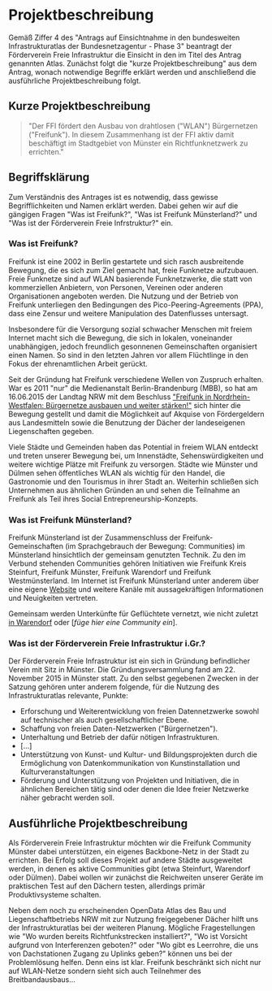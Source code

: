 # Projektbeschreibung
Gemäß Ziffer 4 des "Antrags auf Einsichtnahme in den bundesweiten Infrastrukturatlas der Bundesnetzagentur - Phase 3" beantragt der Förderverein Freie Infrastruktur die Einsicht in den im Titel des Antrag genannten Atlas. Zunächst folgt die "kurze Projektbeschreibung" aus dem Antrag, wonach notwendige Begriffe erklärt werden und anschließend die ausführliche Projektbeschreibung folgt.

## Kurze Projektbeschreibung
> "Der FFI fördert den Ausbau von drahtlosen ("WLAN") Bürgernetzen ("Freifunk"). In diesem Zusammenhang ist der FFI aktiv damit beschäftigt im Stadtgebiet von Münster ein Richtfunknetzwerk zu errichten."

## Begriffsklärung
Zum Verständnis des Antrages ist es notwendig, dass gewisse Begrifflichkeiten und Namen erklärt werden. Dabei gehen wir auf die gängigen Fragen "Was ist Freifunk?", "Was ist Freifunk Münsterland?" und "Was ist der Förderverein Freie Infrstruktur?" ein.

### Was ist Freifunk?
Freifunk ist eine 2002 in Berlin gestartete und sich rasch ausbreitende Bewegung, die es sich zum Ziel gemacht hat, freie Funknetze aufzubauen. Freie Funknetze sind auf WLAN basierende Funknetzwerke, die statt von kommerziellen Anbietern, von Personen, Vereinen oder anderen Organisationen angeboten werden. Die Nutzung und der Betrieb von Freifunk unterliegen den Bedingungen des Pico-Peering-Agreements (PPA), dass eine Zensur und weitere Manipulation des Datenflusses untersagt.

Insbesondere für die Versorgung sozial schwacher Menschen mit freiem Internet macht sich die Bewegung, die sich in lokalen, voneinander unabhängigen, jedoch freundlich gesonnenen Gemeinschaften organisiert einen Namen. So sind in den letzten Jahren vor allem Flüchtlinge in den Fokus der ehrenamtlichen Arbeit gerückt.

Seit der Gründung hat Freifunk verschiedene Wellen von Zuspruch erhalten. War es 2011 "nur" die Medienanstalt Berlin-Brandenburg (MBB), so hat am 16.06.2015 der Landtag NRW mit dem Beschluss ["Freifunk in Nordrhein-Westfalen: Bürgernetze ausbauen und weiter stärken!"](http://www.landtag.nrw.de/portal/WWW/dokumentenarchiv/Dokument/MMD16-8970.pdf "Drucksache 16/8970") sich hinter die Bewegung gestellt und damit die Möglichkeit auf Akquise von Fördergeldern aus Landesmitteln sowie die Benutzung der Dächer der landeseigenen Liegenschaften gegeben.

Viele Städte und Gemeinden haben das Potential in freiem WLAN entdeckt und treten unserer Bewegung bei, um Innenstädte, Sehenswürdigkeiten und weitere wichtige Plätze mit Freifunk zu versorgen. Städte wie Münster und Dülmen sehen öffentliches WLAN als wichtig für den Handel, die Gastronomie und den Tourismus in ihrer Stadt an. Weiterhin schließen sich Unternehmen aus ähnlichen Gründen an und sehen die Teilnahme an Freifunk als Teil ihres Social Entrepreneurship-Konzepts.

### Was ist Freifunk Münsterland?
Freifunk Münsterland ist der Zusammenschluss der Freifunk-Gemeinschaften (im Sprachgebrauch der Bewegung: Communities) im Münsterland hinsichtlich der gemeinsam genutzten Technik. Zu den im Verbund stehenden Communities gehören Initiativen wie Freifunk Kreis Steinfurt, Freifunk Münster, Freifunk Warendorf und Freifunk Westmünsterland. Im Internet ist Freifunk Münsterland unter anderem über eine eigene [Website](https://freifunk-muensterland.de/) und weitere Kanäle mit aussagekräftigen Informationen und Neuigkeiten vertreten.

Gemeinsam werden Unterkünfte für Geflüchtete vernetzt, wie nicht zuletzt [in Warendorf](https://freifunk-muensterland.de/freifunk-fuer-fluechtlinge-in-drei-tagen/) oder [*füge hier eine Community ein*].

### Was ist der Förderverein Freie Infrastruktur i.Gr.?
Der Förderverein Freie Infrastruktur ist ein sich in Gründung befindlicher Verein mit Sitz in Münster. Die Gründungsversammlung fand am 22. November 2015 in Münster statt. Zu den selbst gegebenen Zwecken in der Satzung gehören unter anderem folgende, für die Nutzung des Infrastrukturatlas relevante, Punkte:

* Erforschung und Weiterentwicklung von freien Datennetzwerke sowohl auf technischer als auch gesellschaftlicher Ebene. 
* Schaffung von freien Daten-Netzwerken ("Bürgernetzen").
* Unterhaltung und Betrieb der dafür nötigen Infrastrukturen.
* […]
* Unterstützung von Kunst- und Kultur- und Bildungsprojekten durch die Ermöglichung von Datenkommunikation von Kunstinstallation und Kulturveranstaltungen
* Förderung und Unterstützung von Projekten und Initiativen, die in ähnlichen Bereichen tätig sind oder denen die Idee freier Netzwerke näher gebracht werden soll.

## Ausführliche Projektbeschreibung

Als Förderverein Freie Infrastruktur möchten wir die Freifunk Community Münster dabei unterstützen, ein eigenes Backbone-Netz in der Stadt zu errichten. Bei Erfolg soll dieses Projekt auf andere Städte ausgeweitet werden, in denen es aktive Communities gibt (etwa Steinfurt, Warendorf oder Dülmen). Dabei wollen wir zunächst die Reichweiten unserer Geräte im praktischen Test auf den Dächern testen, allerdings primär Produktivsysteme schalten.

Neben dem noch zu erscheinenden OpenData Atlas des Bau und Liegenschaftbetriebs NRW mit zur Nutzung freigegebener Dächer hilft uns der Infrastrukturatlas bei der weiteren Planung. Mögliche Fragestellungen wie "Wo wurden bereits Richtfunkstrecken installiert?", "Wo ist Vorsicht aufgrund von Interferenzen geboten?" oder "Wo gibt es Leerrohre, die uns von Dachstationen Zugang zu Uplinks geben?" können uns bei der Problemlösung helfen. Denn eins ist klar. Freifunk beschränkt sich nicht nur auf WLAN-Netze sondern sieht sich auch Teilnehmer des Breitbandausbaus...
